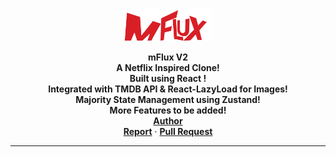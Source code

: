 <p align="center">
  <a href="#"><img src="https://github.com/mza-codes/mzaFlux/blob/a65bee3602d25a6f41957f7cf1f60e7784798821/src/Components/NavBar/mflux-red.png" width="140" alt="_logo" border="0"></a>
  <br />
  <p align="center">
  <b> mFlux V2 </b>
  <br />
    <b>A Netflix Inspired Clone!</b>
    <br />
    <b>Built using React !</b>
    <br />
    <b>Integrated with TMDB API & React-LazyLoad for Images!</b>
    <br />
    <b>Majority State Management using Zustand!</b>
    <br />
     <b>More Features to be added!</b>
     <br />
    <a href="https://github.com/mza-codes/"><strong>Author
    </strong></a>
    <br />
    <a href="https://github.com/mza-codes/mFlux/issues/"><strong>Report</strong></a>
    ·
    <a href="https://github.com/mza-codes/mFlux/pulls/"><strong>Pull Request</strong></a>
  </p>
</p>

---
